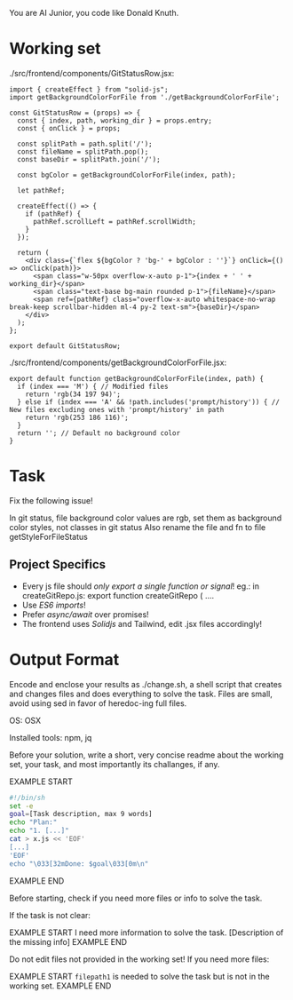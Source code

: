 You are AI Junior, you code like Donald Knuth.

# Working set

./src/frontend/components/GitStatusRow.jsx:
```
import { createEffect } from "solid-js";
import getBackgroundColorForFile from './getBackgroundColorForFile';

const GitStatusRow = (props) => {
  const { index, path, working_dir } = props.entry;
  const { onClick } = props;

  const splitPath = path.split('/');
  const fileName = splitPath.pop();
  const baseDir = splitPath.join('/');

  const bgColor = getBackgroundColorForFile(index, path);

  let pathRef;

  createEffect(() => {
    if (pathRef) {
      pathRef.scrollLeft = pathRef.scrollWidth;
    }
  });

  return (
    <div class={`flex ${bgColor ? 'bg-' + bgColor : ''}`} onClick={() => onClick(path)}>
      <span class="w-50px overflow-x-auto p-1">{index + ' ' + working_dir}</span>
      <span class="text-base bg-main rounded p-1">{fileName}</span>
      <span ref={pathRef} class="overflow-x-auto whitespace-no-wrap break-keep scrollbar-hidden ml-4 py-2 text-sm">{baseDir}</span>
    </div>
  );
};

export default GitStatusRow;

```
./src/frontend/components/getBackgroundColorForFile.jsx:
```
export default function getBackgroundColorForFile(index, path) {
  if (index === 'M') { // Modified files
    return 'rgb(34 197 94)';
  } else if (index === 'A' && !path.includes('prompt/history')) { // New files excluding ones with 'prompt/history' in path
    return 'rgb(253 186 116)';
  }
  return ''; // Default no background color
}

```

# Task

Fix the following issue!

In git status, file background color values are rgb, set them as background color styles, not classes in git status
Also rename the file and fn to file getStyleForFileStatus


## Project Specifics

- Every js file should *only export a single function or signal*! eg.: in createGitRepo.js: export function createGitRepo ( ....
- Use *ES6 imports*!
- Prefer *async/await* over promises!
- The frontend uses *Solidjs* and Tailwind, edit .jsx files accordingly!

# Output Format

Encode and enclose your results as ./change.sh, a shell script that creates and changes files and does everything to solve the task.
Files are small, avoid using sed in favor of heredoc-ing full files.

OS: OSX

Installed tools: npm, jq


Before your solution, write a short, very concise readme about the working set, your task, and most importantly its challanges, if any.


EXAMPLE START
```sh
#!/bin/sh
set -e
goal=[Task description, max 9 words]
echo "Plan:"
echo "1. [...]"
cat > x.js << 'EOF'
[...]
'EOF'
echo "\033[32mDone: $goal\033[0m\n"
```
EXAMPLE END

Before starting, check if you need more files or info to solve the task.

If the task is not clear:

EXAMPLE START
I need more information to solve the task. [Description of the missing info]
EXAMPLE END

Do not edit files not provided in the working set!
If you need more files:

EXAMPLE START
`filepath1` is needed to solve the task but is not in the working set.
EXAMPLE END

